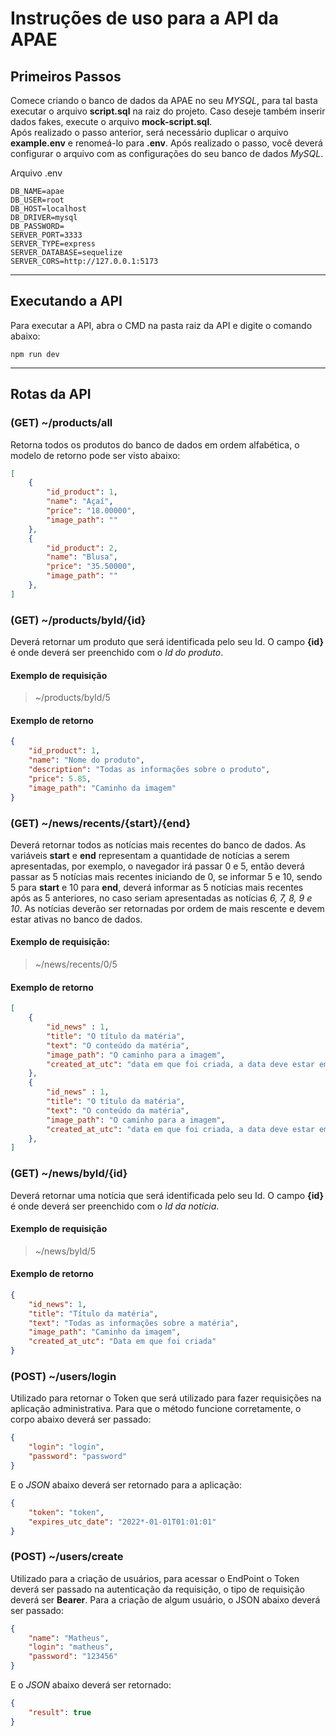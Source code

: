 # Instruções de uso para a API da APAE

## Primeiros Passos
Comece criando o banco de dados da APAE no seu *MYSQL*, para tal basta executar o arquivo **script.sql** na raiz do projeto. Caso deseje também inserir dados fakes, execute o arquivo **mock-script.sql**.<br/>
Após realizado o passo anterior, será necessário duplicar o arquivo **example.env** e renomeá-lo para **.env**. Após realizado o passo, você deverá configurar o arquivo com as configurações do seu banco de dados *MySQL*.
<br/>

Arquivo .env
```.env
DB_NAME=apae
DB_USER=root
DB_HOST=localhost
DB_DRIVER=mysql
DB_PASSWORD=
SERVER_PORT=3333
SERVER_TYPE=express
SERVER_DATABASE=sequelize
SERVER_CORS=http://127.0.0.1:5173
```

<hr/>

## Executando a API
Para executar a API, abra o CMD na pasta raiz da API e digite o comando abaixo:
```
npm run dev
```

<hr/>

## Rotas da API

### (GET) ~/products/all
Retorna todos os produtos do banco de dados em ordem alfabética, o modelo de retorno pode ser visto abaixo:
```json
[
	{
		"id_product": 1,
		"name": "Açaí",
		"price": "18.00000",
		"image_path": ""
	},
	{
		"id_product": 2,
		"name": "Blusa",
		"price": "35.50000",
		"image_path": ""
	},
]
```

### (GET) ~/products/byId/{id}
Deverá retornar um produto que será identificada pelo seu Id. O campo **{id}** é onde deverá ser preenchido com o *Id do produto*.

#### Exemplo de requisição
> ~/products/byId/5

#### Exemplo de retorno
```json
{
	"id_product": 1,
	"name": "Nome do produto",
	"description": "Todas as informações sobre o produto",
	"price": 5.85,
	"image_path": "Caminho da imagem"
}
```

### (GET) ~/news/recents/{start}/{end}
Deverá retornar todos as notícias mais recentes do banco de dados. As variáveis **start** e **end** representam a quantidade de notícias a serem apresentadas, por exemplo, o navegador irá passar 0 e 5, então deverá passar as 5 notícias mais recentes iniciando de 0, se informar 5 e 10, sendo 5 para **start** e 10 para **end**, deverá informar as 5 notícias mais recentes após as 5 anteriores, no caso seriam apresentadas as notícias *6, 7, 8, 9 e 10*. As notícias deverão ser retornadas por ordem de mais rescente e devem estar ativas no banco de dados.

#### Exemplo de requisição:
> ~/news/recents/0/5

#### Exemplo de retorno
```json
[
	{
		"id_news" : 1,
		"title": "O título da matéria",
		"text": "O conteúdo da matéria",
		"image_path": "O caminho para a imagem",
		"created_at_utc": "data em que foi criada, a data deve estar em UTC"
	},
	{
		"id_news" : 1,
		"title": "O título da matéria",
		"text": "O conteúdo da matéria",
		"image_path": "O caminho para a imagem",
		"created_at_utc": "data em que foi criada, a data deve estar em UTC"
	},
]
```

### (GET) ~/news/byId/{id}
Deverá retornar uma notícia que será identificada pelo seu Id. O campo **{id}** é onde deverá ser preenchido com o *Id da notícia*.

#### Exemplo de requisição
> ~/news/byId/5

#### Exemplo de retorno
```json
{
	"id_news": 1,
	"title": "Título da matéria",
	"text": "Todas as informações sobre a matéria",
	"image_path": "Caminho da imagem",
	"created_at_utc": "Data em que foi criada"
}
```

### (POST) ~/users/login
Utilizado para retornar o Token que será utilizado para fazer requisições na aplicação administrativa.
Para que o método funcione corretamente, o corpo abaixo deverá ser passado:
```json
{
	"login": "login",
	"password": "password"
}
```

E o *JSON* abaixo deverá ser retornado para a aplicação:
```json
{
	"token": "token",
	"expires_utc_date": "2022*-01-01T01:01:01"
}
```

### (POST) ~/users/create
Utilizado para a criação de usuários, para acessar o EndPoint o Token deverá ser passado na autenticação da requisição, o tipo de requisição deverá ser **Bearer**.
Para a criação de algum usuário, o JSON abaixo deverá ser passado:
```json
{
	"name": "Matheus",
	"login": "matheus",
	"password": "123456"
}
```

E o *JSON* abaixo deverá ser retornado:
```json
{
	"result": true
}
```